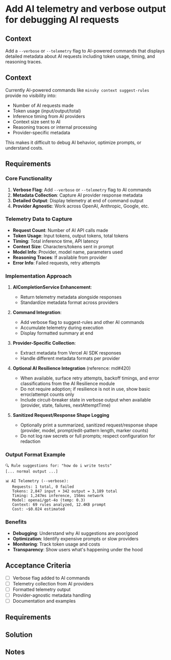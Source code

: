 # Add AI telemetry and verbose output for debugging AI requests

## Context

Add a `--verbose` or `--telemetry` flag to AI-powered commands that displays detailed metadata about AI requests including token usage, timing, and reasoning traces.

## Context

Currently AI-powered commands like `minsky context suggest-rules` provide no visibility into:

- Number of AI requests made
- Token usage (input/output/total)
- Inference timing from AI providers
- Context size sent to AI
- Reasoning traces or internal processing
- Provider-specific metadata

This makes it difficult to debug AI behavior, optimize prompts, or understand costs.

## Requirements

### Core Functionality

1. **Verbose Flag**: Add `--verbose` or `--telemetry` flag to AI commands
2. **Metadata Collection**: Capture AI provider response metadata
3. **Detailed Output**: Display telemetry at end of command output
4. **Provider Agnostic**: Work across OpenAI, Anthropic, Google, etc.

### Telemetry Data to Capture

- **Request Count**: Number of AI API calls made
- **Token Usage**: Input tokens, output tokens, total tokens
- **Timing**: Total inference time, API latency
- **Context Size**: Characters/tokens sent in prompt
- **Model Info**: Provider, model name, parameters used
- **Reasoning Traces**: If available from provider
- **Error Info**: Failed requests, retry attempts

### Implementation Approach

1. **AICompletionService Enhancement**:
   - Return telemetry metadata alongside responses
   - Standardize metadata format across providers
2. **Command Integration**:
   - Add verbose flag to suggest-rules and other AI commands
   - Accumulate telemetry during execution
   - Display formatted summary at end
3. **Provider-Specific Collection**:
   - Extract metadata from Vercel AI SDK responses
   - Handle different metadata formats per provider

4. **Optional AI Resilience Integration** (reference: md#420)
   - When available, surface retry attempts, backoff timings, and error classifications from the AI Resilience module
   - Do not require adoption; if resilience is not in use, show basic error/attempt counts only
   - Include circuit-breaker state in verbose output when available (provider, state, failures, nextAttemptTime)

5. **Sanitized Request/Response Shape Logging**
   - Optionally print a summarized, sanitized request/response shape (provider, model, prompt/edit-pattern length, marker counts)
   - Do not log raw secrets or full prompts; respect configuration for redaction

### Output Format Example

```
🔍 Rule suggestions for: "how do i write tests"
[... normal output ...]

📊 AI Telemetry (--verbose):
   Requests: 1 total, 0 failed
   Tokens: 2,847 input + 342 output = 3,189 total
   Timing: 1,247ms inference, 156ms network
   Model: openai/gpt-4o (temp: 0.3)
   Context: 69 rules analyzed, 12.4KB prompt
   Cost: ~$0.024 estimated
```

### Benefits

- **Debugging**: Understand why AI suggestions are poor/good
- **Optimization**: Identify expensive prompts or slow providers
- **Monitoring**: Track token usage and costs
- **Transparency**: Show users what's happening under the hood

## Acceptance Criteria

- [ ] Verbose flag added to AI commands
- [ ] Telemetry collection from AI providers
- [ ] Formatted telemetry output
- [ ] Provider-agnostic metadata handling
- [ ] Documentation and examples

## Requirements

## Solution

## Notes
